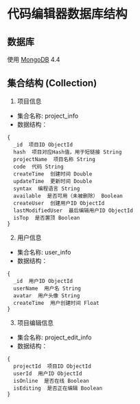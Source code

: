 # 代码编辑器数据库结构

## 数据库
使用 [MongoDB](https://www.mongodb.com/) 4.4

## 集合结构 (Collection)
1. 项目信息
  - 集合名称: project_info
  - 数据结构：
  ```
  {
    _id  项目ID ObjectId
    hash  项目对应Hash值，用于短链接 String
    projectName  项目名称 String
    code  代码 String
    createTime  创建时间 Double
    updateTime  更新时间 Double
    syntax  编程语言 String
    available  是否可用（未被删除） Boolean
    createUser  创建用户ID ObjectId
    lastModifiedUser  最后编辑用户ID ObjectId
    isTop  是否置顶 Boolean
  }
  ```

2. 用户信息
  - 集合名称: user_info
  - 数据结构：
  ```
  {
    _id  用户ID ObjectId
    userName  用户名 String
    avatar  用户头像 String
    createTime  用户创建时间 Float
  }
  ```

3. 项目编辑信息
  - 集合名称: project_edit_info
  - 数据结构：
  ```
  {
    projectId  项目ID ObjectId
    userId  用户ID ObjectId
    isOnline  是否在线 Boolean
    isEditing  是否正在编辑 Boolean
  }
  ```